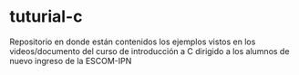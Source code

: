 # tuturial-c
Repositorio en donde están contenidos los ejemplos vistos en los videos/documento del curso de introducción a C dirigido a los alumnos de nuevo ingreso de la ESCOM-IPN
